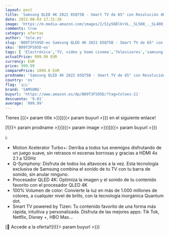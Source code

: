 ```yaml
---
layout: post
title: 'Samsung QLED 4K 2022 65Q75B - Smart TV de 65" con Resolución 4K  Procesador QLED 4K  100% Volumen de color  Quantum HDR10+ y Motion Xcelerator Turbo+'
date: 2022-08-03 17:31:38
image: 'https://m.media-amazon.com/images/I/51y5O8lk+VL._SL500_._SL400_.jpg'
comments: true
category: ofertas
author: 'tole.es'
slug: 'B09T3FS95D-es Samsung QLED 4K 2022 65Q75B - Smart TV de 65" con...'
sku: 'B09T3FS95D-es'
tags: [ 'Electrónica','TV, vídeo y home cinema','Televisores','samsung','smart','tv','🇪🇸', ]
actualPrice: 999.99 EUR
currency: EUR
price: 999.99
comparePrice: 1099.0 EUR
prodname: 'Samsung QLED 4K 2022 65Q75B - Smart TV de 65" con Resolución 4K  Procesador QLED 4K  100% Volumen de color  Quantum HDR10+ y Motion Xcelerator Turbo+'
country: 'es'
flag: '🇪🇸'
brand: 'SAMSUNG'
buyurl: 'https://www.amazon.es/dp/B09T3FS95D/?tag=tolees-21'
descuento: '9.01'
average: '999.99'
---
```


Tienes [{{< param title >}}]({{< param buyurl >}}) en el siguiente enlace!

[![{{< param prodname >}}]({{< param image >}})]({{< param buyurl >}})

ℹ️:

- Motion Xcelerator Turbo+: Derriba a todos tus enemigos disfrutando de un juego suave, sin retrasos ni escenas borrosas y gracias a HDMI 4x 2.1 a 120Hz
- Q-Symphony: Disfruta de todos los altavoces a la vez. Esta tecnología exclusiva de Samsung combina el sonido de tu TV con tu barra de sonido, sin anular ninguno.
- Procesador QLED 4K: Optimiza la imagen y el sonido de tu contenido favorito con el procesador QLED 4K
- 100% Volumen de color: Convierte la luz en más de 1.000 millones de colores, a cualquier nivel de brillo, con la tecnología inorgánica Quantum dot.
- Smart TV powered by Tizen: Tu contenido favorito de una forma más rápida, intuitiva y personalizada. Disfruta de las mejores apps: Tik Tok, Netflix, Disney +, HBO Max...

[🛒 Accede a la oferta!!]({{< param buyurl >}})
